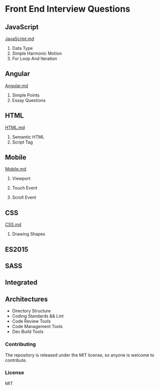 # Front End Interview Questions

## JavaScript

[JavaScript.md](./JavaScript.md)

1. Data Type
2. Simple Harmonic Motion
3. For Loop And Iteration

## Angular

[Angular.md](./Angular.md)

1. Simple Points
2. Essay Questions


## HTML

[HTML.md](./HTML.md)

1. Semantic HTML
2. Script Tag

## Mobile

[Mobile.md](./Mobile.md)

1. Viewport

2. Touch Event

3. Scroll Event

## CSS

[CSS.md](./CSS.md)

1. Drawing Shapes

## ES2015

## SASS

## Integrated

## Architectures

- Directory Structure
- Coding Standards && Lint
- Code Review Tools
- Code Management Tools
- Dev Build Tools

### Contributing

The repository is released under the MIT license, so anyone is welcome to contribute.

### License

MIT
